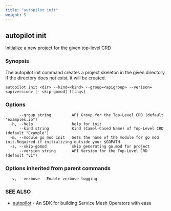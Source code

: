 ```yaml
---
title: "autopilot init"
weight: 5
---
```

## autopilot init

Initialize a new project for the given top-level CRD

### Synopsis

The autopilot init command creates a project skeleton in the given directory. 
If the directory does not exist, it will be created. 


```
autopilot init <dir> --kind=<kind> --group=<apigroup> --verison=<apiversion> [--skip-gomod] [flags]
```

### Options

```
      --group string         API Group for the Top-Level CRD (default "examples.io")
  -h, --help                 help for init
      --kind string          Kind (Camel-Cased Name) of Top-Level CRD (default "Example")
  -m, --module go mod init   Sets the name of the module for go mod init.Required if initializing outside your $GOPATH
  -s, --skip-gomod           skip generating go.mod for project
      --version string       API Version for the Top-Level CRD (default "v1")
```

### Options inherited from parent commands

```
  -v, --verbose   Enable verbose logging
```

### SEE ALSO

* [autopilot](../autopilot)	 - An SDK for building Service Mesh Operators with ease

